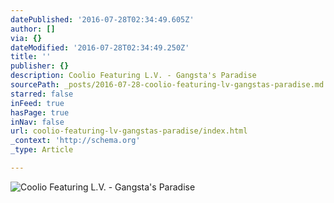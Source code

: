 ```yaml
---
datePublished: '2016-07-28T02:34:49.605Z'
author: []
via: {}
dateModified: '2016-07-28T02:34:49.250Z'
title: ''
publisher: {}
description: Coolio Featuring L.V. - Gangsta's Paradise
sourcePath: _posts/2016-07-28-coolio-featuring-lv-gangstas-paradise.md
starred: false
inFeed: true
hasPage: true
inNav: false
url: coolio-featuring-lv-gangstas-paradise/index.html
_context: 'http://schema.org'
_type: Article

---
```

![Coolio Featuring L.V. - Gangsta's Paradise](https://the-grid-user-content.s3-us-west-2.amazonaws.com/382c6e44-49cb-4cb4-9fad-be1476116eb2.jpg)